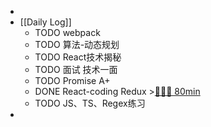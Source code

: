 -
- [[Daily Log]]
	- TODO webpack
	- TODO 算法-动态规划
	- TODO React技术揭秘
	- TODO 面试 技术一面
	- TODO Promise A+
	- DONE React-coding Redux >[🍅🍅🍅 80min](#agenda-pomo://?t=f-1689306806115-1500%2Cf-1689309576424-1500%2Cf-1689311376607-1500%2Cp-1689314378759-267)
	- TODO JS、TS、Regex练习
-
